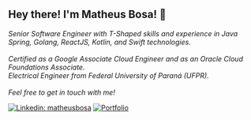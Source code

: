 <h2>Hey there! I'm Matheus Bosa! 👋</h2>

<p><em>Senior Software Engineer with T-Shaped skills and experience in Java Spring, Golang, ReactJS, Kotlin, and Swift technologies.
<br /><br />
Certified as a Google Associate Cloud Engineer and as an Oracle Cloud Foundations Associate.
<br />
Electrical Engineer from Federal University of Paraná (UFPR).
<br /><br />
Feel free to get in touch with me!
</em></p>

[![Linkedin: matheusbosa](https://img.shields.io/badge/-matheusbosa-blue?style=flat-square&logo=Linkedin&logoColor=white&link=https://www.linkedin.com/in/matheusbosa/)](https://www.linkedin.com/in/matheusbosa/)
[![Portfolio](https://img.shields.io/github/followers/bosamatheus?label=follow&style=social)](https://bosamatheus.github.io/)

